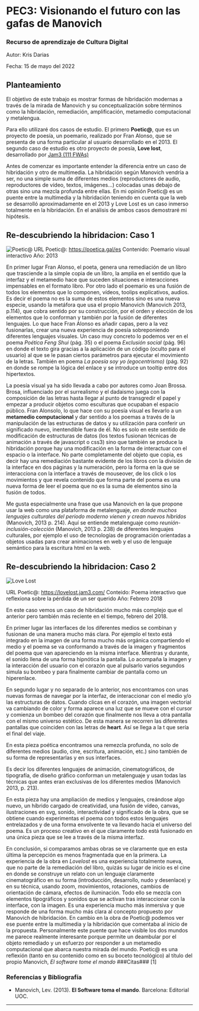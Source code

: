 
# PEC3: Visionando el futuro con las gafas de Manovich 

### Recurso de aprendizaje de Cultura Digital 


Autor: Kris Darias 


Fecha: 15 de mayo del 2022 

## Planteamiento
El objetivo de este trabajo es mostrar formas de hibridación modernas a través de la mirada de Manovich y su conceptualización sobre términos como la hibridación, remediación, amplificación, metamedio computacional y metalengua.

Para ello utilizaré dos casos de estudio. El primero **Poetic@**, que es un proyecto de poesía, un poemario, realizado por Fran Alonso, que se presenta de una forma particular al usuario desarrollado en el 2013. El segundo caso de estudio es otro proyecto de poesía, **Love lost**, desarrollado por [Jam3 (111 FWAs)](https://thefwa.com/profiles/jam3)

Antes de comenzar es importante entender la diferencia entre un caso de hibridación y otro de multimedia. La hibridación según Manovich vendría a ser, no una simple suma de diferentes medios (reproductores de audio, reproductores de vídeo, textos, imágenes…) colocadas unas debajo de otras sino una mezcla profunda entre ellas. En mi opinión Poetic@ es un puente entre la multimedia y la hibridación teniendo en cuenta que la web se desarrolló aproximadamente en el 2013 y Love Lost es un caso inmerso totalmente en la hibridación. En el análisis de ambos casos demostraré mi hipótesis.

## Re-descubriendo la hibridacion: Caso 1
![Poetic@](https://github.com/KrisDarias-UOC/PEC3-Visionando-el-futuro-con-las-gafas-de-Manovich/blob/397710db757370ec191882a8bb95afdf4031da14/poetica.jpg) 
URL Poetic@:  <https://poetica.gal/es>
Contenido: Poemario visual interactivo
Año: 2013

En primer lugar Fran Alonso, el poeta, genera una remediación de un libro que trasciende a la simple copia de un libro, la amplia en el sentido que la interfaz y el metamedio hace que suceden situaciones e interacciones impensables en el formato libro. Por otro lado el poemario es una fusión de todos los elementos que lo componen, vídeos, toolips explicativos, audios. Es decir el poema no es la suma de estos elementos sino es una nueva especie, usando la metáfora que usa el propio Manovich (Manovich 2013, p.114), que cobra sentido por su construcción, por el orden y elección de los elementos que lo conforman y también por la fusión de diferentes lenguajes.
Lo que hace Fran Alonso es añadir capas, pero a la vez fusionarlas, crear una nueva experiencia de poesía sobreponiendo diferentes lenguajes visuales. Un caso muy concreto lo podemos ver en el poema _Poética Feng Shui_ (pág. 35) o el poema _Exclusión social_ (pág. 96) en donde el texto gira gracias a la aplicación de un código (oculto para el usuario) al que se le pasan ciertos parámetros para ejecutar el movimiento de la letras. También en poema _La poesía soy yo (egocentrismo)_ (pág. 92) en donde se rompe la lógica del enlace y se introduce un tooltip entre dos hipertextos.

La poesía visual ya ha sido llevada a cabo por autores como Joan Brossa. Brosa, influenciado por el surrealismo y el dadaismo juega con la composición de las letras hasta llegar al punto de transgredir el papel y empezar a producir objetos como esculturas que ocupaban el espacio público. Fran Alonsolo, lo que hace con su poesía visual es llevarlo a un **metamedio computacional** y dar sentido a los poemas a través de la manipulación de las estructuras de datos y su utilización para conferir un significado nuevo, inentendible fuera de él. No es solo en este sentido de modificación de estructuras de datos (los textos fusionan técnicas de animación a través de javascript o css3) sino que también se produce la hibridación porque hay una modificación en la forma de interactuar con el espacio o la interface. No parte completamente del objeto que copia, es decir hay una remediación bastante evidente de los libros con la división de la interface en dos páginas y la numeración, pero la forma en la que se interacciona con la interface a través de mouseover, de los click o los movimientos y que revela contenido que forma parte del poema es una nueva forma de leer el poema que no es la suma de elementos sino la fusión de todos.

Me gusta especialmente una frase que usa Manovich en la que propone usar la web como una plataforma de metalenguaje, _en donde muchos lenguajes culturales del periodo moderno vienen y crean nuevos híbridos_ (Manovich, 2013 p. 214). Aquí se entiende metalenguaje como _reunión-inclusión-colección_ (Manovich, 2013 p. 238) de diferentes lenguajes culturales, por ejemplo el uso de tecnologías de programación orientadas a objetos usadas para crear animaciones en web y el uso de lenguaje semántico para la escritura html en la web.

## Re-descubriendo la hibridacion: Caso 2

![Love Lost](https://github.com/KrisDarias-UOC/PEC3-Visionando-el-futuro-con-las-gafas-de-Manovich/blob/cee7fa56ac72abb756d1b7204d537980a64b7b89/lovelost.jpg) 

URL Poetic@:  https://lovelost.jam3.com/
Conteido: Poema interactivo que reflexiona sobre la pérdida de un ser querido
Año: Febrero 2018

En este caso vemos un caso de hibridación mucho más complejo que el anterior pero también más reciente en el tiempo, febrero del 2018.

En primer lugar las interfaces de los diferentes medios se combinan y fusionan  de una manera mucho más clara. Por ejemplo el texto está integrado en la imagen de una forma mucho más orgánica compartiendo el medio y el poema se va conformando a través de la imagen y fragmentos del poema que van apareciendo en la misma interface. Mientras y durante, el sonido llena de una forma hipnótica la pantalla. Lo acompaña la imagen y la interacción del usuario con el  corazón que al pulsarlo varios segundos simula su bombeo y para finalmente cambiar de pantalla como un hiperenlace.

En segundo lugar y no separado de lo anterior, nos encontramos con unas nuevas formas de navegar por la interfaz, de interaccionar con el medio y/o las estructuras de datos. Cuando clicas en el corazón, una imagen vectorial va cambiando de color y forma aparece una luz que se mueve con el cursor y comienza un bombeo del corazón que finalmente nos lleva a otra pantalla con el mismo universo estético. De esta manera se recorren las diferentes pantallas que coinciden con las letras de **heart**. Así se llega a la t que sería el final del viaje.

En esta pieza poética encontramos una remezcla profunda, no solo de diferentes medios (audio, cine, escritura, animación, etc.) sino también de su forma de representarlas y en sus interfaces.

Es decir los diferentes lenguajes de animación, cinematográficos, de tipografía, de diseño gráfico conforman un metalenguaje y usan todas las técnicas que antes eran exclusivas de los diferentes medios (Manovich 2013, p. 213).

En esta pieza hay una ampliación de medios y lenguajes, creándose algo nuevo, un híbrido cargado de creatividad, una fusión de vídeo, canvas, ilustraciones en svg, sonido, interactividad y significado de la obra, que se obtiene cuando experimentas el poema con todos estos lenguajes entrelazados y de una forma envolvente te va llevando hacia el universo del poema. Es un proceso creativo en el que claramente todo está fusionado en una única pieza que se lee a través de la misma interfaz. 

En conclusión, si comparamos ambas obras se ve claramente que en esta última la percepción es menos fragmentada que en la primera. La experiencia de la obra en _Lovelost_ es una experiencia totalmente nueva, que no parte de la remediación del libro, quizás su lugar de inicio es el cine en donde se construye un relato con un lenguaje claramente cinematográfico en su forma (introducción, desarrollo, nudo y desenlace) y en su técnica, usando zoom, movimientos, rotaciones, cambios de orientación de cámara, efectos de iluminación. Todo ello se mezcla con elementos tipográficos y sonidos que se activan tras interaccionar con la interface, con la imagen. Es una experiencia mucho más inmersiva y que responde de una forma mucho más clara al concepto propuesto por Manovich de hibridación.
En cambio en la obra de Poetic@ podemos ver ese puente entre la multimedia y la hibridación que comentaba al inicio de la propuesta. Personalmente este puente que hace visible los dos mundos me parece realmente interesante porque permite un deambular por el objeto remediado y un esfuerzo por responder a un metamedio computacional que abarca nuestra mirada del mundo. Poetic@ es una reflexión (tanto en su contenido como en su boceto tecnológico) al título del propio Manovich, *El software tome el mando*
###Citas###
[1] 
### Referencias y Bibliografía

* Manovich, Lev. (2013). **El Software toma el mando**. Barcelona: Editorial UOC. 


----


